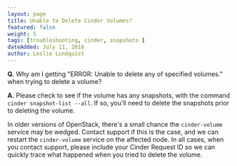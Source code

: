 ```yaml
---
layout: page
title: Unable to Delete Cinder Volumes?
featured: false
weight: 5
tags: [troubleshooting, cinder, snapshots ]
dateAdded: July 11, 2016
author: Leslie Lundquist
---
```


**Q.** Why am I getting "ERROR: Unable to delete any of specified volumes." when trying to delete a volume?

**A.** Please check to see if the volume has any snapshots, with the command `cinder snapshot-list --all`. If so, you'll need to delete the snapshots prior to deleting the volume.

In older versions of OpenStack, there's a small chance the `cinder-volume` service may be wedged. Contact support if this is the case, and we can restart the `cinder-volume` service on the affected node. In all cases, when you contact support, please include your Cinder Request ID so we can quickly trace what happened when you tried to delete the volume.
